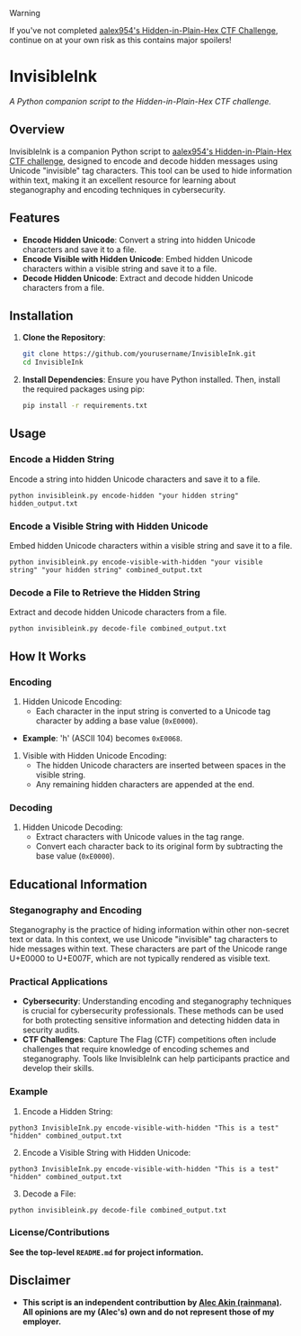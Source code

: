 > [!WARNING]
> If you've not completed [aalex954's Hidden-in-Plain-Hex CTF Challenge](https://github.com/aalex954/Hidden-in-Plain-Hex), continue on at your own risk as this contains major spoilers!

# InvisibleInk
*A Python companion script to the Hidden-in-Plain-Hex CTF challenge.*

## Overview

InvisibleInk is a companion Python script to [aalex954's Hidden-in-Plain-Hex CTF challenge](https://github.com/aalex954/Hidden-in-Plain-Hex), designed to encode and decode hidden messages using Unicode "invisible" tag characters. This tool can be used to hide information within text, making it an excellent resource for learning about steganography and encoding techniques in cybersecurity.

## Features

- **Encode Hidden Unicode**: Convert a string into hidden Unicode characters and save it to a file.
- **Encode Visible with Hidden Unicode**: Embed hidden Unicode characters within a visible string and save it to a file.
- **Decode Hidden Unicode**: Extract and decode hidden Unicode characters from a file.

## Installation

1. **Clone the Repository**:
    ```bash
    git clone https://github.com/yourusername/InvisibleInk.git
    cd InvisibleInk
    ```

2. **Install Dependencies**:
    Ensure you have Python installed. Then, install the required packages using pip:
    ```bash
    pip install -r requirements.txt
    ```

## Usage

### Encode a Hidden String

Encode a string into hidden Unicode characters and save it to a file.

```shell
python invisibleink.py encode-hidden "your hidden string" hidden_output.txt
```

### Encode a Visible String with Hidden Unicode

Embed hidden Unicode characters within a visible string and save it to a file.

```shell
python invisibleink.py encode-visible-with-hidden "your visible string" "your hidden string" combined_output.txt
```

### Decode a File to Retrieve the Hidden String

Extract and decode hidden Unicode characters from a file.

```shell
python invisibleink.py decode-file combined_output.txt
```

## How It Works

### Encoding

1. Hidden Unicode Encoding:
   - Each character in the input string is converted to a Unicode tag character by adding a base value (`0xE0000`).
- **Example**: 'h' (ASCII 104) becomes `0xE0068`.
1. Visible with Hidden Unicode Encoding:
   - The hidden Unicode characters are inserted between spaces in the visible string.
   - Any remaining hidden characters are appended at the end.

### Decoding
1. Hidden Unicode Decoding:
   - Extract characters with Unicode values in the tag range.
   - Convert each character back to its original form by subtracting the base value (`0xE0000`).

## Educational Information

### Steganography and Encoding

Steganography is the practice of hiding information within other non-secret text or data. In this context, we use Unicode "invisible" tag characters to hide messages within text. These characters are part of the Unicode range U+E0000 to U+E007F, which are not typically rendered as visible text.

### Practical Applications
- **Cybersecurity**: Understanding encoding and steganography techniques is crucial for cybersecurity professionals. These methods can be used for both protecting sensitive information and detecting hidden data in security audits.
- **CTF Challenges**: Capture The Flag (CTF) competitions often include challenges that require knowledge of encoding schemes and steganography. Tools like InvisibleInk can help participants practice and develop their skills.

### Example

1. Encode a Hidden String:

```shell
python3 InvisibleInk.py encode-visible-with-hidden "This is a test" "hidden" combined_output.txt
```

2. Encode a Visible String with Hidden Unicode:

```shell
python3 InvisibleInk.py encode-visible-with-hidden "This is a test" "hidden" combined_output.txt
```

3. Decode a File:

```shell
python invisibleink.py decode-file combined_output.txt
```

### License/Contributions

**See the top-level `README.md` for project information.**

## Disclaimer
 
 - **This script is an independent contributtion by [Alec Akin (rainmana)](https://github.com/rainmana). All opinions are my (Alec's) own and do not represent those of my employer.**